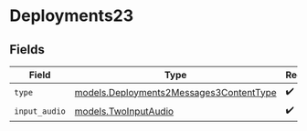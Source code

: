 # Deployments23


## Fields

| Field                                                                                    | Type                                                                                     | Required                                                                                 | Description                                                                              |
| ---------------------------------------------------------------------------------------- | ---------------------------------------------------------------------------------------- | ---------------------------------------------------------------------------------------- | ---------------------------------------------------------------------------------------- |
| `type`                                                                                   | [models.Deployments2Messages3ContentType](../models/deployments2messages3contenttype.md) | :heavy_check_mark:                                                                       | N/A                                                                                      |
| `input_audio`                                                                            | [models.TwoInputAudio](../models/twoinputaudio.md)                                       | :heavy_check_mark:                                                                       | N/A                                                                                      |